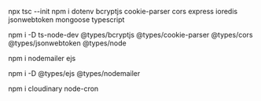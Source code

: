 npx tsc --init
npm i dotenv bcryptjs cookie-parser cors express ioredis jsonwebtoken mongoose typescript

npm i -D ts-node-dev @types/bcryptjs @types/cookie-parser @types/cors @types/jsonwebtoken @types/node

npm i nodemailer ejs

npm i -D @types/ejs @types/nodemailer

npm i cloudinary node-cron
